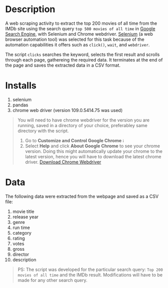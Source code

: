 # Description
A web scraping activity to extract the top 200 movies of all time from the IMDb site using the search query `top 500 movies of all time` in [Google Search Engine](https://www.google.com), with Selenium and Chrome webdriver. [Selenium](https://selenium-python.readthedocs.io/) (a web browser automation tool) was selected for this task because of the automation capabilities it offers such as `click()`, `wait`, and `webdriver`.

The script `clicks` searches the keyword, selects the first result and scrolls through each page, gathereing the required data. It terminates at the end of the page and saves the extracted data in a CSV format.

# Installs
1. selenium
2. pandas
3. chrome web driver (version 109.0.5414.75 was used)

> You will need to have chrome webdriver for the version you are running, saved in a directory of your choice, preferabley same directory with the script.
> 1. Go to **Customize and Control Google Chrome** <img width="12" alt="image" src="https://user-images.githubusercontent.com/94759082/211974344-aa321e75-45db-41d6-831d-1abc61234580.png">
> 2. Select **Help** and click **About Google Chrome** to see your chrome version. Doing this might automatically update your chrome to the latest version, hence you will have to download the latest chrome driver.
> [Download Chrome Webdriver](https://sites.google.com/chromium.org/driver/downloads?authuser=0)

# Data
The following data were extracted from the webpage and saved as a CSV file:
1. movie title
2. release year
3. genre
4. run time
5. category
6. rating
7. votes
8. gross
9. director
10. description

>PS: The script was developed for the particular search query: `Top 200 movies of all time` and the IMDb result. Modifications will have to be made for any other search query.
